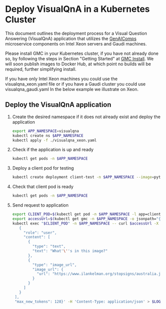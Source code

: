 # Deploy VisualQnA in a Kubernetes Cluster

This document outlines the deployment process for a Visual Question Answering (VisualQnA) application that utilizes the [GenAIComps](https://github.com/opea-project/GenAIComps.git) microservice components on Intel Xeon servers and Gaudi machines.

Please install GMC in your Kubernetes cluster, if you have not already done so, by following the steps in Section "Getting Started" at [GMC Install](https://github.com/opea-project/GenAIInfra/tree/main/microservices-connector#readme). We will soon publish images to Docker Hub, at which point no builds will be required, further simplifying install.

If you have only Intel Xeon machines you could use the visualqna_xeon.yaml file or if you have a Gaudi cluster you could use visualqna_gaudi.yaml
In the below example we illustrate on Xeon.

## Deploy the VisualQnA application

1. Create the desired namespace if it does not already exist and deploy the application
   ```bash
   export APP_NAMESPACE=visualqna
   kubectl create ns $APP_NAMESPACE
   kubectl apply -f ./visualqna_xeon.yaml
   ```

2. Check if the application is up and ready
   ```bash
   kubectl get pods -n $APP_NAMESPACE
   ```

3. Deploy a client pod for testing
   ```bash
   kubectl create deployment client-test -n $APP_NAMESPACE --image=python:3.8.13 -- sleep infinity
   ```

4. Check that client pod is ready
   ```bash
   kubectl get pods -n $APP_NAMESPACE
   ```

5. Send request to application
   ```bash
   export CLIENT_POD=$(kubectl get pod -n $APP_NAMESPACE -l app=client-test -o jsonpath={.items..metadata.name})
   export accessUrl=$(kubectl get gmc -n $APP_NAMESPACE -o jsonpath="{.items[?(@.metadata.name=='visualqna')].status.accessUrl}")
   kubectl exec "$CLIENT_POD" -n $APP_NAMESPACE -- curl $accessUrl -X POST -d '{"messages": [
      {
        "role": "user",
        "content": [
          {
            "type": "text",
            "text": "What'\''s in this image?"
          },
          {
            "type": "image_url",
            "image_url": {
              "url": "https://www.ilankelman.org/stopsigns/australia.jpg"
            }
          }
        ]
      }
    ],
    "max_new_tokens": 128}' -H 'Content-Type: application/json' > $LOG_PATH/gmc_visualqna.log
   ```
